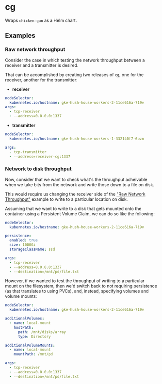 # cg

Wraps `chicken-gun` as a Helm chart.

## Examples

### Raw network throughput

Consider the case in which testing the network throughput between a receiver and a transmitter is desired.

That can be accomplished by creating two releases of `cg`, one for the receiver, another for the transmitter:

- **receiver**

```yaml
nodeSelector:
  kubernetes.io/hostname: gke-hush-house-workers-2-11ce616a-719v
args:
  - tcp-receiver
  - --address=0.0.0.0:1337
```

- **transmitter**

```yaml
nodeSelector:
  kubernetes.io/hostname: gke-hush-house-workers-1-332140f7-6bzn

args:
  - tcp-transmitter
  - --address=receiver-cg:1337
```


### Network to disk throughput

Now, consider that we want to check what's the throughput acheivable when we take bits from the network and write those down to a file on disk.

This would require us changing the receiver side of the ["Raw Network Throughput"](#raw-network-throughput) example to write to a particular location on disk.

Assuming that we want to write to a disk that gets mounted onto the container using a Persistent Volume Claim, we can do so like the following:


```yaml
nodeSelector:
  kubernetes.io/hostname: gke-hush-house-workers-2-11ce616a-719v

persistence:
  enabled: true
  size: 1000Gi
  storageClassName: ssd

args:
  - tcp-receiver
  - --address=0.0.0.0:1337
  - --destination=/mnt/pd/file.txt
```

However, if we wanted to test the throughput of writing to a particular mount on the filesystem, then we'd switch back to not requiring persistence (as that translates to using PVCs), and, instead, specifying volumes and volume mounts:


``` yaml
nodeSelector:
  kubernetes.io/hostname: gke-hush-house-workers-2-11ce616a-719v

additionalVolumes:
  - name: local-mount
    hostPath:
      path: /mnt/disks/array
      type: Directory

additionalVolumeMounts:
  - name: local-mount
    mountPath: /mnt/pd

args:
  - tcp-receiver
  - --address=0.0.0.0:1337
  - --destination=/mnt/pd/file.txt
```

